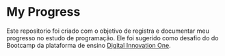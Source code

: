 # My Progress

Este repositorio foi criado com o objetivo de registra e documentar meu progresso no estudo de programação. Ele foi sugerido como desafio do do Bootcamp da plataforma de ensino [Digital Innovation One](https://www.dio.me "Clique aqui e saiba mais!").
